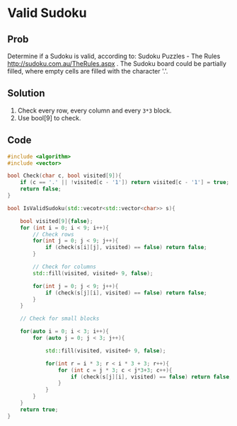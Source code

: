 # Valid Sudoku

## Prob

Determine if a Sudoku is valid, according to: Sudoku Puzzles - The Rules http://sudoku.com.au/TheRules.aspx .
The Sudoku board could be partially filled, where empty cells are filled with the character '.'.

## Solution

1. Check every row, every column and every `3*3` block.
2. Use bool[9] to check.

## Code

```cpp
#include <algorithm>
#include <vector>

bool Check(char c, bool visited[9]){
	if (c == '.' || !visited[c - '1']) return visited[c - '1'] = true;
	return false;
}

bool IsValidSudoku(std::vecotr<std::vector<char>> s){

	bool visited[9]{false};
	for (int i = 0; i < 9; i++){
		// Check rows
		for(int j = 0; j < 9; j++){
			if (check(s[i][j], visited) == false) return false;
		}

		// Check for columns
		std::fill(visited, visited+ 9, false);

		for(int j = 0; j < 9; j++){
			if (check(s[j][i], visited) == false) return false;
		}
	}

	// Check for small blocks

	for(auto i = 0; i < 3; i++){
		for (auto j = 0; j < 3; j++){

			std::fill(visited, visited+ 9, false);

			for(int r = i * 3; r < i * 3 + 3; r++){
				for (int c = j * 3; c < j*3+3; c++){
					if (check(s[j][i], visited) == false) return false;
				}
			}
		}
	}
	return true;
}

```